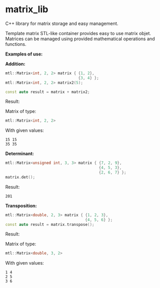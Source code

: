 # matrix_lib
C++ library for matrix storage and easy management.

Template matrix STL-like container provides easy to use matrix objet.
Matrices can be managed using provided mathematical operations and functions.

**Examples of use:**

**Addition:**
```C++
mtl::Matrix<int, 2, 2> matrix { {1, 2},
                                {3, 4} };
mtl::Matrix<int, 2, 2> matrix2(5);

const auto result = matrix + matrix2;
```
Result:

Matrix of type:
```C++
mtl::Matrix<int, 2, 2>
```
With given values:
```
15 15
35 35
```

**Determinant:**
```C++
mtl::Matrix<unsigned int, 3, 3> matrix { {7, 2, 9},
                                         {4, 5, 3},
                                         {2, 6, 7} };
matrix.det();
```
Result:
```
201
```

**Transposition:**
```C++
mtl::Matrix<double, 2, 3> matrix { {1, 2, 3},
                                   {4, 5, 6} };
const auto result = matrix.transpose();
```
Result:

Matrix of type:
```C++
mtl::Matrix<double, 3, 2>
```
With given values:
```
1 4
2 5
3 6
```
